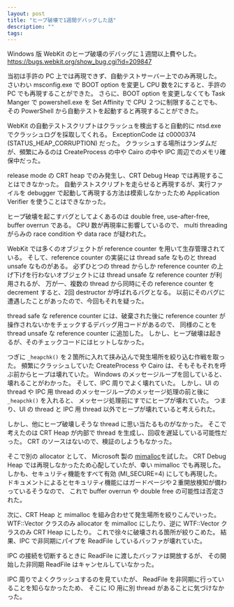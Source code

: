 ```yaml
---
layout: post
title: "ヒープ破壊で1週間デバッグした話"
description: ""
tags: 
---
```


Windows 版 WebKit のヒープ破壊のデバッグに１週間以上費やした。
<https://bugs.webkit.org/show_bug.cgi?id=209847>

当初は手許の PC 上では再現できず、自動テストサーバー上でのみ再現した。
さいわい msconfig.exe で BOOT option を変更し CPU 数を2にすると、手許の PC でも再現することができた。
さらに、BOOT option を変更しなくても Task Manger で powershell.exe を Set Affinity で CPU ２つに制限することでも、
その PowerShell から自動テストを起動すると再現することができた。

WebKit の自動テストスクリプトはクラッシュを検出すると自動的に ntsd.exe でクラッシュログを採取してくれる。
ExceptionCode は c0000374 (STATUS_HEAP_CORRUPTION) だった。
クラッシュする場所はランダムだが、頻繁にみるのは
CreateProcess の中や Cairo の中や IPC 周辺でのメモリ確保中だった。

release mode の CRT heap でのみ発生し、CRT Debug Heap では再現することはできなかった。
自動テストスクリプトを走らせると再現するが、実行ファイルを debugger で起動して再現する方法は模索しなかったため
Application Verifier を使うことはできなかった。

ヒープ破壊を起こすバグとしてよくあるのは
double free, use-after-free, buffer overrun である。
CPU 数が再現率に影響しているので、 multi threading がらみの race condition や data race が疑われた。

WebKit では多くのオブジェクトが reference counter を用いて生存管理されている。
そして、reference counter の実装には thread safe なものと thread unsafe なものがある。
必ずひとつの thread からしか reference counter の上げ下げを行わないオブジェクトには thread unsafe な reference counter が利用されるが、
万が一、複数の thread から同時にその reference counter を decrement すると、2回 destructor が呼ばれるバグとなる。
以前にそのバグに遭遇したことがあったので、今回もそれを疑った。

thread safe な reference counter には、破棄された後に reference counter が操作されないかをチェックするデバッグ用コードがあるので、
同様のことを thread unsafe な reference counter に追加した。
しかし、ヒープ破壊は起きるが、そのチェックコードにはヒットしなかった。

つぎに `_heapchk()` を２箇所に入れて挟み込んで発生場所を絞り込む作戦を取った。
頻繁にクラッシュしていた CreateProcess や Cairo は、そもそもそれを呼ぶ前からヒープは壊れていた。
Windows のメッセージループを回していると、壊れることがわかった。
そして、IPC 周りでよく壊れていた。
しかし、UI の thread や IPC 用 thread のメッセージループのメッセージ処理の前と後に `_heapchk()` を入れると、
メッセージ処理前にすでにヒープが壊れていた。
つまり、UI の thread と IPC 用 thread 以外でヒープが壊れていると考えられた。

しかし、他にヒープ破壊しそうな thread に思い当たるものがなかった。
そこで考えたのは CRT Heap が内部で thread を生成し、回収を遅延している可能性だった。
CRT のソースはないので、検証のしようもなかった。

そこで別の allocator として、
Microsoft 製の [mimalloc](https://github.com/microsoft/mimalloc)を試した。
CRT Debug Heap では再現しなかったため心配していたが、幸い mimalloc でも再現した。
しかも、セキュリティ機能をすべて有効 (MI_SECURE=4) にしても再現した。
ドキュメントによるとセキュリティ機能にはガードページや２重開放検知が備わっているそうなので、
これで buffer overrun や double free の可能性は否定された。

次に、CRT Heap と mimalloc を組み合わせて発生場所を絞りこんでいった。
WTF::Vector クラスのみ allocator を mimalloc にしたり、逆に WTF::Vector クラスのみ CRT Heap にしたり。
これで徐々に破壊される箇所が絞りこめた。
結果、IPC で非同期にパイプを ReadFile しているバッファが壊れていた。

IPC の接続を切断するときに ReadFile に渡したバッファは開放するが、
その開始した非同期 ReadFile はキャンセルしていなかった。

IPC 周りでよくクラッシュするのを見ていたが、
ReadFile を非同期に行っていることを知らなかったため、
そこに IO 用に別 thread があることに気づけなかった。
